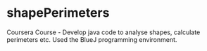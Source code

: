 # shapePerimeters
Coursera Course - Develop java code to analyse shapes, calculate perimeters etc.
Used the BlueJ programming environment.
